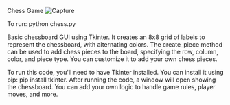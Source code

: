 Chess Game
![Capture](https://github.com/harryongit/chess_game/assets/74458044/78566aeb-48de-4a83-b62d-4039643a201c)

To run: python chess.py

Basic chessboard GUI using Tkinter. It creates an 8x8 grid of labels to represent the chessboard, with alternating colors. The create_piece method can be used to add chess pieces to the board, specifying the row, column, color, and piece type. You can customize it to add your own chess pieces.

To run this code, you'll need to have Tkinter installed. You can install it using pip: pip install tkinter. After running the code, a window will open showing the chessboard. You can add your own logic to handle game rules, player moves, and more.

